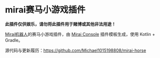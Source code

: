 # mirai赛马小游戏插件

**此插件仅供娱乐，请勿将此插件用于赌博或其他非法用途！**

[Mirai机器人](https://github.com/mamoe/mirai)的赛马小游戏插件，由 [Mirai Console](https://github.com/mamoe/mirai-console) 插件模板生成，使用 Kotlin + Gradle。

源代码与更新履历：https://github.com/Michael1015198808/mirai-horse

